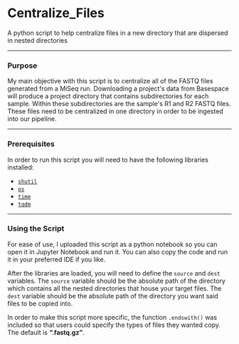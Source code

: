 # Centralize_Files
 A python script to help centralize files in a new directory that are dispersed in nested directories

---

### Purpose
 My main objective with this script is to centralize all of the FASTQ files generated from a MiSeq run. Downloading a project's data from Basespace will produce a project directory that contains subdirectories for each sample. Within these subdirectories are the sample's R1 and R2 FASTQ files. These files need to be centralized in one directory in order to be ingested into our pipeline.

---

### Prerequisites 
In order to run this script you will need to have the following libraries installed:
- [`shutil`](https://docs.python.org/3/library/shutil.html#module-shutil)
- [`os`](https://docs.python.org/3/library/os.html)
- [`time`](https://docs.python.org/3/library/time.html?highlight=time#module-time)
- [`tqdm`](https://tqdm.github.io/)

---

### Using the Script
For ease of use, I uploaded this script as a python notebook so you can open it in Jupyter Notebook and run it. You can also copy the code and run it in your preferred IDE if you like. 

After the libraries are loaded, you will need to define the `source` and `dest` variables. The `source` variable should be the absolute path of the directory which contains all the nested directories that house your target files. The `dest` variable should be the absolute path of the directory you want said files to be copied into. 

In order to make this script more specific, the function `.endswith()` was included so that users could specify the types of files they wanted copy. The default is **“.fastq.gz”**. 
